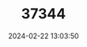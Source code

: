 ---
title: "37344"
category: "Kibatalia merrilliana"
draft: false
date: 2024-02-22 13:03:50
languages:
  Filipino; Pilipino: ["Merrill Pasnit"]
---